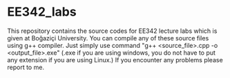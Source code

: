 # EE342_labs
This repository contains the source codes for EE342 lecture labs which is given at Boğaziçi University.
You can compile any of these source files using g++ compiler.
Just simply use command "g++ <source_file>.cpp -o <output_file>.exe" (.exe if you are using windows, you do not have to put any extension if you are using Linux.)
If you encounter any problems please report to me.
